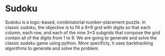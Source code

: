 # Sudoku
Sudoku is a logic-based, combinatorial number-placement puzzle. In classic sudoku, the objective is to fill a 9×9 grid with digits so that each column, each row, and each of the nine 3×3 subgrids that compose the grid contain all of the digits from 1 to 9.
We are going to generate and solve the classic sudoku game using python. More specificly, it uses backtracking algorithms to generate and solve the problem.
